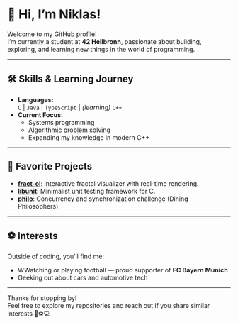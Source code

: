# 👋 Hi, I’m Niklas!

Welcome to my GitHub profile!  
I’m currently a student at **42 Heilbronn**, passionate about building, exploring, and learning new things in the world of programming.

---

## 🛠️ Skills & Learning Journey

- **Languages:**  
  `C` | `Java` | `TypeScript` | *(learning)* `C++`
- **Current Focus:**  
  - Systems programming
  - Algorithmic problem solving
  - Expanding my knowledge in modern C++

---

## 🚀 Favorite Projects

- [**fract-ol**](https://github.com/nweber23/fract-ol): Interactive fractal visualizer with real-time rendering.
- [**libunit**](https://github.com/nweber23/libunit): Minimalist unit testing framework for C.
- [**philo**](https://github.com/nweber23/philo): Concurrency and synchronization challenge (Dining Philosophers).

---

## ⚽️ Interests

Outside of coding, you’ll find me:
- WWatching or playing football — proud supporter of **FC Bayern Munich**
- Geeking out about cars and automotive tech

---

Thanks for stopping by!  
Feel free to explore my repositories and reach out if you share similar interests 🚗⚽️💻
